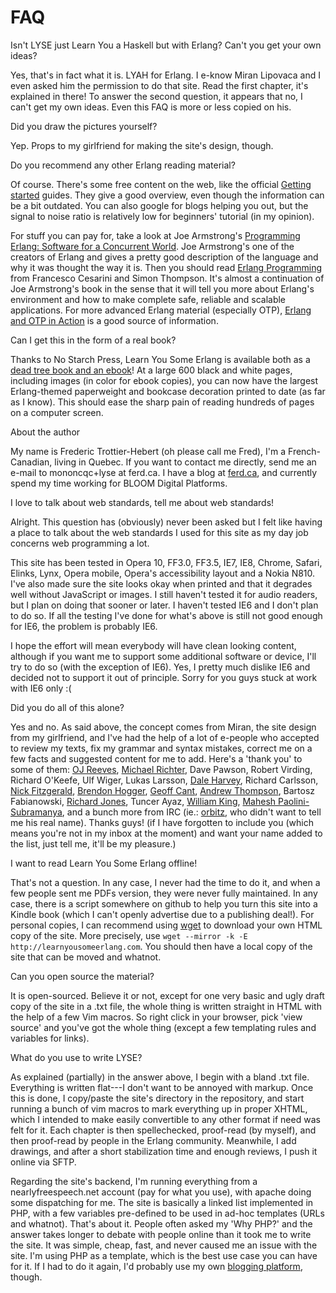 # FAQ

Isn't LYSE just Learn You a Haskell but with Erlang? Can't you get your own ideas?

Yes, that's in fact what it is. LYAH for Erlang. I e-know Miran Lipovaca and I even asked him the permission to do that site. Read the first chapter, it's explained in there! To answer the second question, it appears that no, I can't get my own ideas. Even this FAQ is more or less copied on his.

Did you draw the pictures yourself?

Yep. Props to my girlfriend for making the site's design, though.

Do you recommend any other Erlang reading material?

Of course. There's some free content on the web, like the official [Getting started](http://www.erlang.org/starting.html) guides. They give a good overview, even though the information can be a bit outdated. You can also google for blogs helping you out, but the signal to noise ratio is relatively low for beginners' tutorial (in my opinion).

For stuff you can pay for, take a look at Joe Armstrong's [Programming Erlang: Software for a Concurrent World](http://pragprog.com/titles/jaerlang/programming-erlang). Joe Armstrong's one of the creators of Erlang and gives a pretty good description of the language and why it was thought the way it is. Then you should read [Erlang Programming](http://oreilly.com/catalog/9780596518189/) from Francesco Cesarini and Simon Thompson. It's almost a continuation of Joe Armstrong's book in the sense that it will tell you more about Erlang's environment and how to make complete safe, reliable and scalable applications. For more advanced Erlang material (especially OTP), [Erlang and OTP in Action](http://manning.com/logan/) is a good source of information.

Can I get this in the form of a real book?

Thanks to No Starch Press, Learn You Some Erlang is available both as a [dead tree book and an ebook](http://nostarch.com/erlang)! At a large 600 black and white pages, including images (in color for ebook copies), you can now have the largest Erlang-themed paperweight and bookcase decoration printed to date (as far as I know). This should ease the sharp pain of reading hundreds of pages on a computer screen.

About the author

My name is Frederic Trottier-Hebert (oh please call me Fred), I'm a French-Canadian, living in Quebec. If you want to contact me directly, send me an e-mail to mononcqc+lyse at ferd.ca. I have a blog at [ferd.ca](http://ferd.ca/), and currently spend my time working for BLOOM Digital Platforms.

I love to talk about web standards, tell me about web standards!

Alright. This question has (obviously) never been asked but I felt like having a place to talk about the web standards I used for this site as my day job concerns web programming a lot.

This site has been tested in Opera 10, FF3.0, FF3.5, IE7, IE8, Chrome, Safari, Elinks, Lynx, Opera mobile, Opera's accessibility layout and a Nokia N810. I've also made sure the site looks okay when printed and that it degrades well without JavaScript or images. I still haven't tested it for audio readers, but I plan on doing that sooner or later. I haven't tested IE6 and I don't plan to do so. If all the testing I've done for what's above is still not good enough for IE6, the problem is probably IE6.

I hope the effort will mean everybody will have clean looking content, although if you want me to support some additional software or device, I'll try to do so (with the exception of IE6). Yes, I pretty much dislike IE6 and decided not to support it out of principle. Sorry for you guys stuck at work with IE6 only :(

Did you do all of this alone?

Yes and no. As said above, the concept comes from Miran, the site design from my girlfriend, and I've had the help of a lot of e-people who accepted to review my texts, fix my grammar and syntax mistakes, correct me on a few facts and suggested content for me to add. Here's a 'thank you' to some of them: [OJ Reeves](http://buffered.io), [Michael Richter](https://plus.google.com/104854939887541782231/), Dave Pawson, Robert Virding, Richard O'Keefe, Ulf Wiger, Lukas Larsson, [Dale Harvey](http://erldocs.com "yeah, he totally owns that site"), Richard Carlsson, [Nick Fitzgerald](http://fitzgeraldnick.com), [Brendon Hogger](https://github.com/brendonh/), [Geoff Cant](http://www.linkedin.com/in/geoffcant "Geoff is a pretty awesome guy and Erlang programmer and always helpful"), [Andrew Thompson](http://github.com/Vagabond), Bartosz Fabianowski, [Richard Jones](http://www.metabrew.com), Tuncer Ayaz, [William King](http://www.linkedin.com/pub/william-king/14/11a/9b7), [Mahesh Paolini-Subramanya](http://dieswaytoofast.blogspot.com), and a bunch more from IRC (ie.: [orbitz](http://functional-orbitz.blogspot.com), who didn't want to tell me his real name). Thanks guys! (if I have forgotten to include you (which means you're not in my inbox at the moment) and want your name added to the list, just tell me, it'll be my pleasure.)

I want to read Learn You Some Erlang offline!

That's not a question. In any case, I never had the time to do it, and when a few people sent me PDFs version, they were never fully maintained. In any case, there is a script somewhere on github to help you turn this site into a Kindle book (which I can't openly advertise due to a publishing deal!). For personal copies, I can recommend using [wget](http://www.gnu.org/software/wget/) to download your own HTML copy of the site. More precisely, use `wget --mirror -k -E http://learnyousomeerlang.com`. You should then have a local copy of the site that can be moved and whatnot.

Can you open source the material?

It is open-sourced. Believe it or not, except for one very basic and ugly draft copy of the site in a .txt file, the whole thing is written straight in HTML with the help of a few Vim macros. So right click in your browser, pick 'view source' and you've got the whole thing (except a few templating rules and variables for links).

What do you use to write LYSE?

As explained (partially) in the answer above, I begin with a bland .txt file. Everything is written flat---I don't want to be annoyed with markup. Once this is done, I copy/paste the site's directory in the repository, and start running a bunch of vim macros to mark everything up in proper XHTML, which I intended to make easily convertible to any other format if need was felt for it. Each chapter is then spellechecked, proof-read (by myself), and then proof-read by people in the Erlang community. Meanwhile, I add drawings, and after a short stabilization time and enough reviews, I push it online via SFTP.

Regarding the site's backend, I'm running everything from a nearlyfreespeech.net account (pay for what you use), with apache doing some dispatching for me. The site is basically a linked list implemented in PHP, with a few variables pre-defined to be used in ad-hoc templates (URLs and whatnot). That's about it. People often asked my 'Why PHP?' and the answer takes longer to debate with people online than it took me to write the site. It was simple, cheap, fast, and never caused me an issue with the site. I'm using PHP as a template, which is the best use case you can have for it. If I had to do it again, I'd probably use my own [blogging platform](https://bitbucket.org/ferd/blogerl), though.
